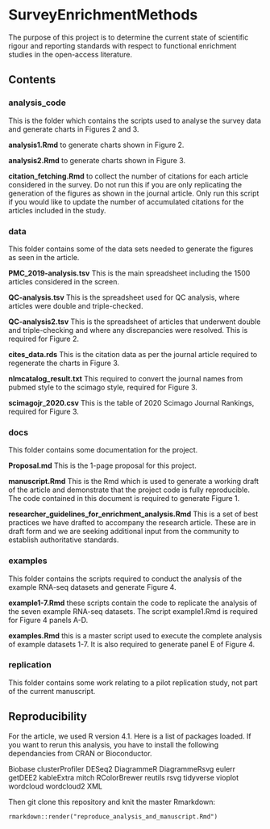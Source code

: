 # SurveyEnrichmentMethods

The purpose of this project is to determine the current state of scientific rigour and reporting standards with respect to functional enrichment studies in the open-access literature.

## Contents

### analysis_code

This is the folder which contains the scripts used to analyse the survey data
and generate charts in Figures 2 and 3.

**analysis1.Rmd** to generate charts shown in Figure 2.

**analysis2.Rmd** to generate charts shown in Figure 3.

**citation_fetching.Rmd** to collect the number of citations for each article considered in the survey.
Do not run this if you are only replicating the generation of the figures as shown in the journal 
article.
Only run this script if you would like to update the number of accumulated citations for the articles 
included in the study.

### data

This folder contains some of the data sets needed to generate the figures as seen in the 
article.

**PMC_2019-analysis.tsv** This is the main spreadsheet including the 1500 articles considered in the
screen.

**QC-analysis.tsv** This is the spreadsheet used for QC analysis, where articles were double and 
triple-checked.

**QC-analysis2.tsv** This is the spreadsheet of articles that underwent double and triple-checking
and where any discrepancies were resolved.
This is required for Figure 2.

**cites_data.rds** This is the citation data as per the journal article required to regenerate the charts
in Figure 3.

**nlmcatalog_result.txt** This required to convert the journal names from pubmed style to the scimago 
style, required for Figure 3.

**scimagojr_2020.csv** This is the table of 2020 Scimago Journal Rankings, required for Figure 3.

### docs

This folder contains some documentation for the project.

**Proposal.md** This is the 1-page proposal for this project.

**manuscript.Rmd** This is the Rmd which is used to generate a working draft of the article and 
demonstrate that the project code is fully reproducible.
The code contained in this document is required to generate Figure 1.

**researcher_guidelines_for_enrichment_analysis.Rmd** This is a set of best practices we have drafted to accompany 
the research article.
These are in draft form and we are seeking additional input from the community to establish authoritative standards.

### examples

This folder contains the scripts required to conduct the analysis of the example RNA-seq datasets 
and generate Figure 4.

**example1-7.Rmd** these scripts contain the code to replicate the analysis of the seven example
RNA-seq datasets. 
The script example1.Rmd is required for Figure 4 panels A-D.

**examples.Rmd** this is a master script used to execute the complete analysis of example datasets 1-7.
It is also required to generate panel E of Figure 4.

### replication

This folder contains some work relating to a pilot replication study, not part of the current manuscript.


## Reproducibility

For the article, we used R version 4.1.
Here is a list of packages loaded.
If you want to rerun this analysis, you have to install the following dependancies from CRAN or Bioconductor.

Biobase
clusterProfiler
DESeq2
DiagrammeR
DiagrammeRsvg
eulerr
getDEE2
kableExtra
mitch
RColorBrewer
reutils
rsvg
tidyverse
vioplot
wordcloud
wordcloud2
XML

Then git clone this repository and knit the master Rmarkdown:

```
rmarkdown::render("reproduce_analysis_and_manuscript.Rmd")
```

